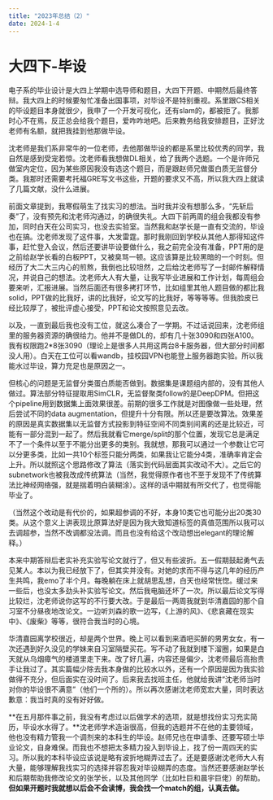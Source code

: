 ```yaml
---
title: "2023年总结（2）"
date: 2024-1-4
---
```


# 大四下-毕设

电子系的毕业设计是大四上学期中选导师和题目，大四下开题、中期然后最终答辩。我大四上的时候要匆忙准备出国事项，对毕设不是特别重视。系里跟CS相关的毕设题目本身就很少，我申了一个开发可视化，还有slam的，都被拒了。我那时心不在焉，反正总会给我个题目，爱咋咋地吧。后来教务给我安排题目，正好沈老师有名额，就把我挂到他那做毕设。

沈老师是我们系非常牛的一位老师，去他那做毕设的都是系里比较优秀的同学，我自然是感到受宠若惊。沈老师看我想做DL相关，给了我两个选题。一个是许师兄做室内定位，因为某些原因我没有选这个题目，而是跟赵师兄做蛋白质无监督分类。我那时还需要考托福GRE写文书这些，开题的要求又不高，所以我大四上就读了几篇文献，没什么进展。

前面文章提到，我寒假萌生了找实习的想法。当时我并没有想那么多，“先斩后奏”了，没有预先和沈老师沟通过，的确很失礼。大四下前两周的组会我都没有参加，同时白天在公司实习，也没去实验室。当然我和赵学长是一直有交流的，毕设也在搞。沈老师发现了这件事，大发雷霆。那时我刚回到学校从其他人那得知这件事，赶忙登入会议，然后还要讲毕设要做什么，我之前完全没有准备，PPT用的是之前给赵学长看的白板PPT，又被臭骂一顿。这应该算是比较黑暗的一个时刻。但经历了大二大三内心的煎熬，我倒也比较坦然，之后给沈老师写了一封邮件解释情况，并说自己的想法。沈老师大人有大量，让我写毕业进展和工作计划，每周组会要来听，汇报进展。当然后面还有很多拷打环节，比如组里其他人题目做的都比我solid，PPT做的比我好，讲的比我好，论文写的比我好，等等等等。但我脸皮已经比较厚了，被批评虚心接受，PPT和论文按照意见去改。

以及，一直到最后我也没有工位，就这么凑合了一学期。不过话说回来，沈老师组里的服务器资源的确很给力。他并不是做DL的，却有几十张3090和四张A100。我有权限跑2*8张3090（理论上是很多人共用这两台8卡服务器，但大部分时间都没人用）。白天在工位可以看wandb，挂校园VPN也能登上服务器跑实验。所以我能水过毕设，算力充足也是原因之一。

但核心的问题是无监督分类蛋白质能否做到。数据集是课题组内部的，没有其他人做过。算法部分特征提取用SimCLR，无监督聚类follow的是DeepDPM。但把这个pipeline用到数据集上面效果很差。前期的很多工作就是对图像做一些处理，然后尝试不同的data augmentation，但提升十分有限。所以还是要改算法。效果差的原因是真实数据集以无监督方式投影到特征空间不同类别间离的还是比较近，可能有一部分混到一起了。然后我就看它merge/split的那个位置，发现它总是满足不了一个条件以至于不能分出更多的类别。我就想，那我可以通过一个参数让它可以分更多类，比如一共10个标签只能分两类，如果我让它能分4类，准确率肯定会上升。所以就照这个思路修改了算法（落实到代码层面其实改动不大）。之后它的subnetwork也被我改成传统算法（当然，我觉得原作者也不至于发现不了传统算法比神经网络强，就是揣着明白装糊涂）。这样的话中期就有所交代了，也觉得能毕业了。

（当然这个改动是有代价的，如果超参调的不好，本身10类它也可能分出20类30类。从这个意义上讲表现比原算法好是因为我大致知道标签的真值范围所以我可以去调超参，当然不改调都没法调。而且也没有给这个改动想出elegant的理论解释。）

本来中期答辩后老实补充实验写论文就行了，但又有些波折。五一假期鼓起勇气去见某人。本以为我已经放下了，但其实并没有。对她的求而不得与这几年的经历产生共鸣，我emo了半个月。每晚躺在床上就胡思乱想，白天也经常恍惚。缓过来一些后，也没太多劲头补实验写论文。然后我电脑还坏了一次。所以最后论文写得比较烂，沈老师说你这写的不行要大改。于是最后一两周我就到华清嘉园的那个自习室不分昼夜地改论文。一边听刘森的歌一边写，《上游的风》、《悲哀藏在现实中》、《废柴》等等，很符合我当时的心境。

华清嘉园离学校很近，却是两个世界。晚上可以看到来酒吧买醉的男男女女，有一次还遇到好久没见的学妹来自习室隔壁买花。写不动了我就到楼下溜圈，如果是白天就从乌烟瘴气的楼道里走下来。改了好几遍，内容还是偏少，沈老师最后高抬贵手让我过了。其实篇幅少除去我本身做的比较水以外，还有一个原因是因为我实验做得不充分，但后面实在没时间了。后来我去找班主任，他就给我讲“沈老师当时对你的毕设很不满意”（他们一个所的）。所以再次感谢沈老师宽宏大量，同时表达歉意：我当时真的没有好好做。

**在五月那件事之前，我没有考虑过以后做学术的选项，就是想找份实习充实简历，毕设水水得了。**沈老师学术造诣很高，但我的选题并不在他的主要领域，他也没有精力管我一个调剂来的本科生的毕设。赵师兄也在申请季、还要写硕士毕业论文，自身难保。而我也不想把太多精力投入到毕设上，找了份一周四天的实习。所以我的本科毕设应该说是略有波折地糊弄过去了。还是要感谢沈老师大人有大量，能够理解我找实习的选择并容忍我对毕设糊弄的态度。当然还要感谢赵学长和后期帮助我修改论文的张学长，以及其他同学（比如杜巨和晨宇巨佬）的帮助。**但如果开题时我就想以后会不会读博，我会找一个match的组，认真去做。**

